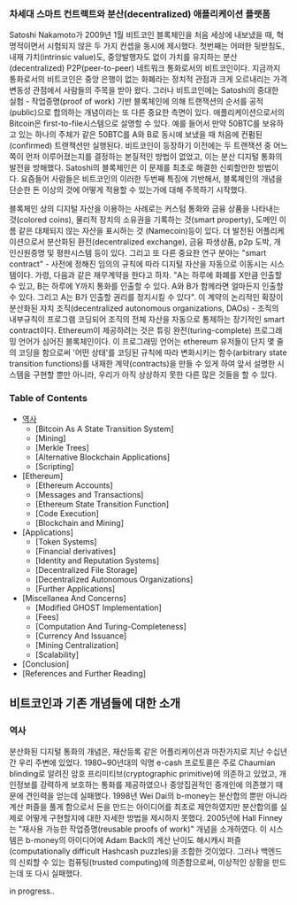 ### 차세대 스마트 컨트랙트와 분산(decentralized) 애플리케이션 플랫폼

Satoshi Nakamoto가 2009년 1월 비트코인 블록체인을 처음 세상에 내보냈을 때, 혁명적이면서 시험되지 않은 두 가지 컨셉을 동시에 제시했다. 첫번째는 어떠한 뒷받침도, 내재 가치(intrinsic value)도, 중앙발행자도 없이 가치를 유지하는 분산(decentralized) P2P(peer-to-peer) 네트워크 통화로서의 비트코인이다. 지금까지 통화로서의 비트코인은 중앙 은행이 없는 화폐라는 정치적 관점과 크게 오르내리는 가격변동성 관점에서 사람들의 주목을 받아 왔다. 그러나 비트코인에는 Satoshi의 중대한 실험 - 작업증명(proof of work) 기반 블록체인에 의해 트랜잭션의 순서를 공적(public)으로 합의하는 개념이라는 또 다른 중요한 측면이 있다. 애플리케이션으로서의 Bitcoin은 first-to-file시스템으로 설명할 수 있다. 예를 들어서 만약 50BTC를 보유하고 있는 하나의 주체가 같은 50BTC를 A와 B로 동시에 보냈을 때 처음에 컨펌된(confirmed) 트랜잭션만 실행된다. 비트코인이 등장하기 이전에는 두 트랜잭션 중 어느 쪽이 먼저 이루어졌는지를 결정하는 본질적인 방법이 없었고, 이는 분산 디지털 통화의 발전을 방해했다. Satoshi의 블록체인은 이 문제를 최초로 해결한 신뢰할만한 방법이다. 요즘들어 사람들은 비트코인의 이러한 두번째 특징에 기반해서, 블록체인의 개념을 단순한 돈 이상의 것에 어떻게 적용할 수 있는가에 대해 주목하기 시작했다.

블록체인 상의 디지털 자산을 이용하는 사례로는 커스텀 통화와 금융 상품을 나타내는 것(colored coins), 물리적 장치의 소유권을 기록하는 것(smart property), 도메인 이름 같은 대체되지 않는 자산을 표시하는 것 (Namecoin)등이 있다. 더 발전된 어플리케이션으로서 분산화된 환전(decentralized exchange), 금융 파생상품, p2p 도박, 개인신원증명 및 평판시스템 등이 있다. 그리고 또 다른 중요한 연구 분야는 "smart contract" - 사전에 정해진 임의의 규칙에 따라 디지털 자산을 자동으로 이동시는 시스템이다. 가령, 다음과 같은 재무계약을 한다고 하자. "A는 하루에 화폐를 X만큼 인출할 수 있고, B는 하루에 Y까지 통화를 인출할 수 있다. A와 B가 함께라면 얼마든지 인출할 수 있다. 그리고 A는 B가 인출할 권리를 정지시킬 수 있다". 이 계약의 논리적인 확장이 분산화된 자치 조직(decentralized autonomous organizations, DAOs) -  조직의 내부규칙이 프로그램 코딩되어 조직의 전체 자산을 자동으로 통제하는 장기적인 smart contract이다. Ethereum이 제공하려는 것은 튜링 완전(turing-complete) 프로그래밍 언어가 심어진 블록체인이다. 이 프로그래밍 언어는 ethereum 유저들이 단지 몇 줄의 코딩을 함으로써 '어떤 상태'를 코딩된 규칙에 따라 변화시키는 함수(arbitrary state transition functions)를 내재한 계약(contracts)을 만들 수 있게 하여 앞서 설명한 시스템을 구현할 뿐만 아니라, 우리가 아직 상상하지 못한 다른 많은 것들을 할 수 있다.

### Table of Contents

* [역사](#역사)
    * [Bitcoin As A State Transition System]
    * [Mining]
    * [Merkle Trees]
    * [Alternative Blockchain Applications]
    * [Scripting]
* [Ethereum]
    * [Ethereum Accounts]
    * [Messages and Transactions]
    * [Ethereum State Transition Function]
    * [Code Execution]
    * [Blockchain and Mining]
* [Applications]
    * [Token Systems]
    * [Financial derivatives]
    * [Identity and Reputation Systems]
    * [Decentralized File Storage]
    * [Decentralized Autonomous Organizations]
    * [Further Applications]
* [Miscellanea And Concerns]
    * [Modified GHOST Implementation]
    * [Fees]
    * [Computation And Turing-Completeness]
    * [Currency And Issuance]
    * [Mining Centralization]
    * [Scalability]
* [Conclusion]
* [References and Further Reading]


## 비트코인과 기존 개념들에 대한 소개

### 역사

분산화된 디지털 통화의 개념은, 재산등록 같은 어플리케이션과 마찬가지로 지난 수십년간 우리 주변에 있었다. 1980~90년대의 익명 e-cash 프로토콜은 주로 Chaumian blinding로 알려진 암호 프리미티브(cryptographic primitive)에 의존하고 있었고, 개인정보를 강력하게 보호하는 통화를 제공하였으나 중앙집권적인 중개인에 의존했기 때문에 견인력을 얻는데 실패했다. 1998년 Wei Dai의 b-money는 분산합의 뿐만 아니라 계산 퍼즐을 풀게 함으로서 돈을 만드는 아이디어를 최초로 제안하였지만 분산합의를 실제로 어떻게 구현할지에 대한 자세한 방법을 제시하지 못했다. 2005년에 Hall Finney는 "재사용 가능한 작업증명(reusable proofs of work)" 개념을 소개하였다. 이 시스템은 b-money의 아이디어에 Adam Back의 계산 난이도 해시캐시 퍼즐(computationally difficult Hashcash puzzles)을 조합한 것이었다. 그러나 백엔드의 신뢰할 수 있는 컴퓨팅(trusted computing)에 의존함으로써, 이상적인 상황을 만드는데 또 다시 실패했다.

in progress..